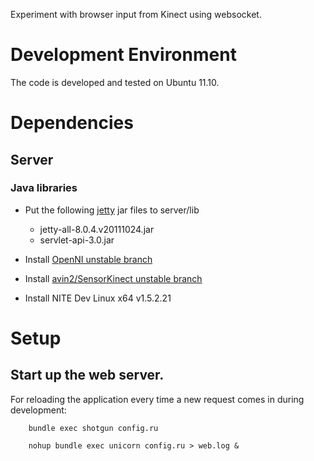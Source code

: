 Experiment with browser input from Kinect using websocket.

# Development Environment
The code is developed and tested on Ubuntu 11.10.

# Dependencies

## Server

### Java libraries

* Put the following [jetty](http://download.eclipse.org/jetty/stable-8/dist/) 
jar files to server/lib
    
    * jetty-all-8.0.4.v20111024.jar
    * servlet-api-3.0.jar
    
* Install [OpenNI unstable branch](https://github.com/OpenNI/OpenNI/tree/unstable)

* Install [avin2/SensorKinect unstable branch](https://github.com/avin2/SensorKinect)

* Install NITE Dev Linux x64 v1.5.2.21

# Setup

## Start up the web server.

For reloading the application every time a new request comes in during 
development:

		bundle exec shotgun config.ru

		nohup bundle exec unicorn config.ru > web.log &